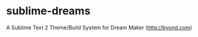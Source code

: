 sublime-dreams
==============

A Sublime Text 2 Theme/Build System for Dream Maker (http://byond.com)
